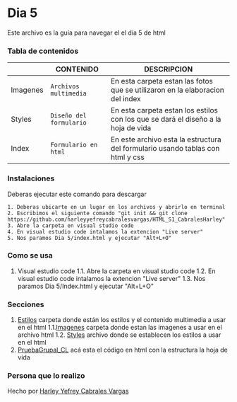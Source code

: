 # Dia 5
Este archivo es la guía para navegar el el día 5 de html

### Tabla de contenidos

|                |CONTENIDO                         |DESCRIPCION                             |
|------------------|------------------------------------|-----------------------------------|
|Imagenes|`Archivos multimedia`|En esta carpeta estan las fotos que se utilizaron en la elaboracion del index
|Styles         |`Diseño del formulario`            |En esta carpeta estan los estilos con los que se dará el diseño a la hoja de vida          |
|Index         |`Formulario en html`|En este archivo esta la estructura del formulario usando tablas con html y css|
### Instalaciones 
Deberas ejecutar este comando para descargar 

```
1. Deberas ubicarte en un lugar en los archivos y abrirlo en terminal
2. Escribimos el siguiente comando "git init && git clone https://github.com/harleyyefreycabralesvargas/HTML_S1_CabralesHarley"
3. Abre la carpeta en visual studio code
4. En visual estudio code intalamos la extencion "Live server"
5. Nos paramos Dia 5/index.html y ejecutar "Alt+L+O"

```

### Como se usa
1. Visual estudio code
1.1. Abre la carpeta en visual studio code
1.2. En visual estudio code intalamos la extencion "Live server"
1.3. Nos paramos Dia 5/Index.html y ejecutar "Alt+L+O"
### Secciones
1. [Estilos](Estilos) carpeta donde están los estilos y el contenido multimedia a usar en el html
1.1.[Imagenes](Estilos/Imagenes) carpeta donde estan las imagenes a usar en el archivo html
1.2. [Styles](Estilos/Styles.css) archivo donde se establecen los estilos a usar en el html
2. [PruebaGrupal_CL](Index.html) acá esta el código en html con la estructura  la hoja de vida 
### Persona que lo realizo
Hecho por [Harley Yefrey Cabrales Vargas](https://github.com/harleyyefreycabralesvargas)